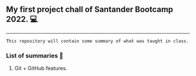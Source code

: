 ## **My first project chall of Santander Bootcamp 2022.** :computer:
<hr>

    This repository will contain some summary of what was taught in class.

### **List of summaries** :notebook:

1. Git + GitHub features.




